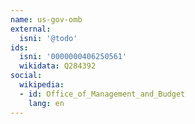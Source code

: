```yaml
---
name: us-gov-omb
external:
  isni: '@todo'
ids:
  isni: '0000000406250561'
  wikidata: Q284392
social:
  wikipedia:
  - id: Office_of_Management_and_Budget
    lang: en
---
```

